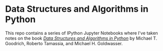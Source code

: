 # Data Structures and Algorithms in Python

This repo contains a series of IPython Jupyter Notebooks where I've taken notes
on the book _[Data Structures and Algorithms in
Python](https://openlibrary.org/works/OL19548248W)_ by Michael T. Goodrich,
Roberto Tamassia, and Michael H. Goldwasser.
